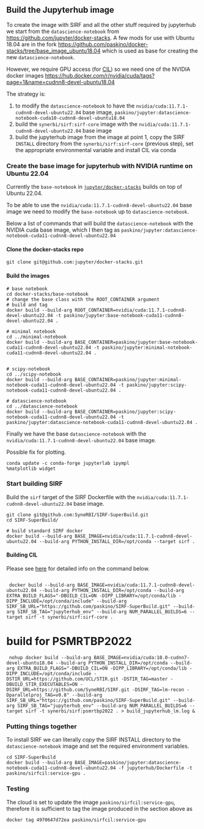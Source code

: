 ## Build the Jupyterhub image 

To create the image with SIRF and all the other stuff required by jupyterhub we start from the `datascience-notebook` from https://github.com/jupyter/docker-stacks.
A few mods for use with Ubuntu 18.04 are in the fork https://github.com/paskino/docker-stacks/tree/base_image_ubuntu18.04 which is used as base for creating the new `datascience-notebook`.

However, we require GPU access (for [CIL](https://github.com/TomographicImaging/CIL.git)) so we need one of the NVIDIA docker images https://hub.docker.com/r/nvidia/cuda/tags?page=1&name=cudnn8-devel-ubuntu18.04 

The strategy is:
  1. to modify the `datascience-notebook` to have the `nvidia/cuda:11.7.1-cudnn8-devel-ubuntu22.04` base image, `paskino/jupyter:datascience-notebook-cuda10-cudnn8-devel-ubuntu18.04`
  1. build the `synerbi/sirf:sirf-core` image with the `nvidia/cuda:11.7.1-cudnn8-devel-ubuntu22.04` base image
  1. build the jupyterhub image from the image at point 1, copy the SIRF `INSTALL` directory from the `synerbi/sirf:sirf-core` (previous step), set the appropriate environmental variable and install CIL via conda


### Create the base image for jupyterhub with NVIDIA runtime on Ubuntu 22.04

Currently the `base-notebook` in [`jupyter/docker-stacks`](`https://github.com/jupyter/docker-stacks`) builds on top of Ubuntu 22.04. 

To be able to use the `nvidia/cuda:11.7.1-cudnn8-devel-ubuntu22.04` base image we need to modify the `base-notebook` up to `datascience-notebook`.

Below a list of commands that will build the `datascience-notebook` with the NVIDIA cuda base image, which I then tag as `paskino/jupyter:datascience-notebook-cuda11-cudnn8-devel-ubuntu22.04`

#### Clone the docker-stacks repo

```
git clone git@github.com:jupyter/docker-stacks.git
```

#### Build the images

```
# base notebook
cd docker-stacks/base-notebook
# change the base class with the ROOT_CONTAINER argument
# build and tag
docker build --build-arg ROOT_CONTAINER=nvidia/cuda:11.7.1-cudnn8-devel-ubuntu22.04 -t paskino/jupyter:base-notebook-cuda11-cudnn8-devel-ubuntu22.04 .

# minimal notebook
cd ../minimal-notebook
docker build --build-arg BASE_CONTAINER=paskino/jupyter:base-notebook-cuda11-cudnn8-devel-ubuntu22.04 -t paskino/jupyter:minimal-notebook-cuda11-cudnn8-devel-ubuntu22.04 .


# scipy-notebook
cd ../scipy-notebook
docker build --build-arg BASE_CONTAINER=paskino/jupyter:minimal-notebook-cuda11-cudnn8-devel-ubuntu22.04 -t paskino/jupyter:scipy-notebook-cuda11-cudnn8-devel-ubuntu22.04 .

# datascience-notebook
cd ../datascience-notebook
docker build --build-arg BASE_CONTAINER=paskino/jupyter:scipy-notebook-cuda11-cudnn8-devel-ubuntu22.04 -t paskino/jupyter:datascience-notebook-cuda11-cudnn8-devel-ubuntu22.04 .
```

Finally we have the base `datascience-notebook` with the `nvidia/cuda:11.7.1-cudnn8-devel-ubuntu22.04` base image.


Possible fix for plotting.
```
conda update -c conda-forge jupyterlab ipympl
%matplotlib widget
```

### Start building SIRF

Build the `sirf` target of the SIRF Dockerfile with the `nvidia/cuda:11.7.1-cudnn8-devel-ubuntu22.04` base image.

```
git clone git@github.com:SyneRBI/SIRF-SuperBuild.git
cd SIRF-SuperBuild/

# build standard SIRF docker
docker build --build-arg BASE_IMAGE=nvidia/cuda:11.7.1-cudnn8-devel-ubuntu22.04 --build-arg PYTHON_INSTALL_DIR=/opt/conda --target sirf .

```

#### Building CIL

Please see [here](https://github.com/SyneRBI/SIRF-SuperBuild#building-ccpi-cil) for detailed info on the command below.


```

 docker build --build-arg BASE_IMAGE=nvidia/cuda:11.7.1-cudnn8-devel-ubuntu22.04 --build-arg PYTHON_INSTALL_DIR=/opt/conda --build-arg EXTRA_BUILD_FLAGS="-DBUILD_CIL=ON -DIPP_LIBRARY=/opt/conda/lib -DIPP_INCLUDE=/opt/conda/include" --build-arg SIRF_SB_URL="https://github.com/paskino/SIRF-SuperBuild.git" --build-arg SIRF_SB_TAG="jupyterhub_env" --build-arg NUM_PARALLEL_BUILDS=6 --target sirf -t synerbi/sirf:sirf-core .
```
# build for PSMRTBP2022
```
 nohup docker build --build-arg BASE_IMAGE=nvidia/cuda:10.0-cudnn7-devel-ubuntu18.04 --build-arg PYTHON_INSTALL_DIR=/opt/conda --build-arg EXTRA_BUILD_FLAGS="-DBUILD_CIL=ON -DIPP_LIBRARY=/opt/conda/lib -DIPP_INCLUDE=/opt/conda/include -DSTIR_URL=https://github.com/UCL/STIR.git -DSTIR_TAG=master -DBUILD_STIR_EXECUTABLES=ON -DSIRF_URL=https://github.com/SyneRBI/SIRF.git -DSIRF_TAG=lm-recon -Dparallelproj_TAG=v0.8" --build-arg SIRF_SB_URL="https://github.com/paskino/SIRF-SuperBuild.git" --build-arg SIRF_SB_TAG="jupyterhub_env" --build-arg NUM_PARALLEL_BUILDS=6 --target sirf -t synerbi/sirf:psmrtbp2022 . > build_jupyterhub_lm.log &
```

### Putting things together



To install SIRF we can literally _copy_ the SIRF INSTALL directory to the `datascience-notebook` image and set the required environment variables.

```
cd SIRF-SuperBuild
docker build --build-arg BASE_IMAGE=paskino/jupyter:datascience-notebook-cuda11-cudnn8-devel-ubuntu22.04 -f jupyterhub/Dockerfile -t paskino/sirfcil:service-gpu .
```

### Testing

The cloud is set to update the image `paskino/sirfcil:service-gpu`, therefore it is sufficient to tag the image produced in the section above as  
```
docker tag 4970647d72ea paskino/sirfcil:service-gpu
```

